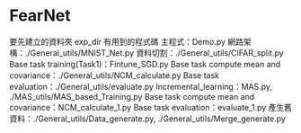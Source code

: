 # FearNet
要先建立的資料夾
exp_dir
有用到的程式碼
主程式：Demo.py
網路架構：./General_utils/MNIST_Net.py
資料切割：./General_utils/CIFAR_split.py
Base task training(Task1)：Fintune_SGD.py
Base task compute mean and covariance：./General_utils/NCM_calculate.py
Base task evaluation：./General_utils/evaluate.py
Incremental_learning：MAS.py, ./MAS_utils/MAS_based_Training.py
Base task compute mean and covariance：NCM_calculate_1.py
Base task evaluation：evaluate_1.py
產生舊資料：./General_utils/Data_generate.py, ./General_utils/Merge_generate.py
